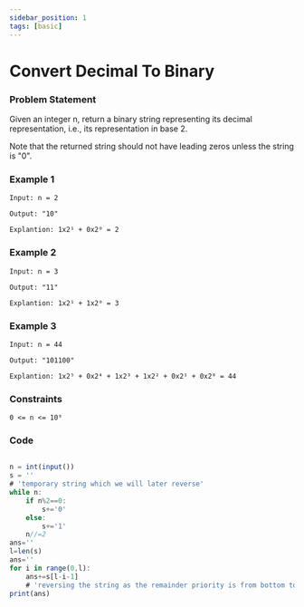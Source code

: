 ```yaml
---
sidebar_position: 1
tags: [basic]
---
```


# Convert Decimal To Binary

### Problem Statement

Given an integer n, return a binary string representing its decimal representation, i.e., its representation in base 2.

Note that the returned string should not have leading zeros unless the string is "0".

### Example 1
```
Input: n = 2

Output: "10"

Explantion: 1x2¹ + 0x2⁰ = 2
```
### Example 2
```
Input: n = 3

Output: "11"

Explantion: 1x2¹ + 1x2⁰ = 3
```
### Example 3
```
Input: n = 44

Output: "101100"

Explantion: 1x2⁵ + 0x2⁴ + 1x2³ + 1x2² + 0x2¹ + 0x2⁰ = 44
```

### Constraints

```
0 <= n <= 10⁹
```
### Code

```jsx title="Python Code"

n = int(input())
s = ''
# 'temporary string which we will later reverse'
while n: 
    if n%2==0:
        s+='0'
    else:
        s+='1'
    n//=2
ans=''
l=len(s)
ans=''
for i in range(0,l):
    ans+=s[l-i-1]
    # 'reversing the string as the remainder priority is from bottom to top'
print(ans)


```
